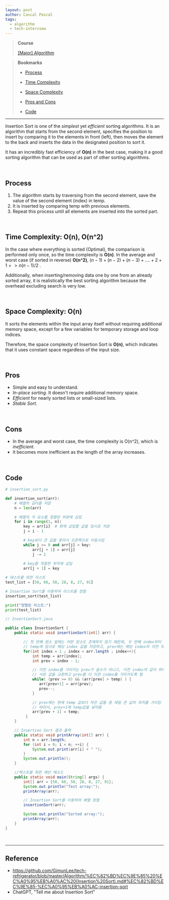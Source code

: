 ```yaml
---
layout: post
author: Cascal Pascal
tags:
  - algorithm
  - tech-interview
---
```


>**Course**
>
>[[Major] Algorithm](https://cascalpascal.github.io/major-tech-interview)

>**Bookmarks**
>
>- [Process](#process)
>
>- [Time Complexity](#time-complexity:-o(n),-o(n^2))
>
>- [Space Complexity](#space-complexity:-o(n))
>
>- [Pros and Cons](#pros)
>
>- [Code](#code)


---

Insertion Sort is one of the *simplest* yet *efficient* sorting algorithms. It is an algorithm that starts from the second element, specifies the position to insert by comparing it to the elements in front (left), then moves the element to the back and inserts the data in the designated position to sort it.

It has an incredibly fast efficiency of **O(n)** in the best case, making it a good sorting algorithm that can be used as part of other sorting algorithms.

<br>

## Process
1. The algorithm starts by traversing from the second element, save the value of the second element (index) in temp.
2. It is inserted by comparing temp with previous elements.
3. Repeat this process until all elements are inserted into the sorted part.

<br>

## Time Complexity: O(n), O(n^2)
In the case where everything is sorted (Optimal), the comparison is performed only once, so the time complexity is **O(n)**. 
In the average and worst case (if sorted in reverse) **O(n^2)**, $(n-1) + (n-2) + (n-3) + .... + 2 + 1 => n(n-1)/2$ .

Additionally, when inserting/removing data one by one from an already sorted array, it is realistically the best sorting algorithm because the overhead excluding search is very low.

<br>

## Space Complexity: O(n)
It sorts the elements within the input array itself without requiring additional memory space, except for a few variables for temporary storage and loop indices.

Therefore, the space complexity of Insertion Sort is **O(n)**, which indicates that it uses constant space regardless of the input size.

<br>

## Pros
- Simple and easy to understand.
- *In-place sorting*. It doesn't require additional memory space.
- *Efficient* for nearly sorted lists or small-sized lists.
- *Stable Sort.*

<br>

## Cons
- In the average and worst case, the time complexity is O(n^2), which is *inefficient*.
- It becomes more inefficient as the length of the array increases.

<br>

## Code

```python
# insertion_sort.py

def insertion_sort(arr):
    # 배열의 길이를 저장
    n = len(arr)

    # 배열의 각 요소를 정렬된 부분에 삽입
    for i in range(1, n):
        key = arr[i]  # 현재 삽입할 값을 임시로 저장
        j = i - 1

        # key보다 큰 값을 찾아서 오른쪽으로 이동시킴
        while j >= 0 and arr[j] > key:
            arr[j + 1] = arr[j]
            j -= 1
        
        # key를 적절한 위치에 삽입
        arr[j + 1] = key

# 테스트를 위한 리스트
test_list = [58, 66, 50, 28, 8, 27, 91]

# Insertion Sort를 이용하여 리스트를 정렬
insertion_sort(test_list)

print("정렬된 리스트:")
print(test_list)
```

```java
// InsertionSort.java

public class InsertionSort {
    public static void insertionSort(int[] arr) {

        // 첫 번째 원소 앞에는 어떤 원소도 존재하지 않기 때문에, 두 번째 index부터 탐색함함
        // temp에 임시로 해당 index 값을 저장하고, prev에는 해당 index의 이전 위치를 저장함
        for(int index = 1 ; index < arr.length ; index++){
            int temp = arr[index];
            int prev = index - 1;

            // 이전 index를 가리키는 prev가 음수가 아니고, 이전 index의 값이 위에서 선택한 값보다 크다면,
            // 서로 값을 교환하고 prev를 더 이전 index를 가리키도록 함
            while( (prev >= 0) && (arr[prev] > temp) ) {
               arr[prev+1] = arr[prev];
               prev--;
            }

            // prev에는 현재 temp 값보다 작은 값들 중 제일 큰 값의 위치를 가리킴
            // 따라서, prev+1에 temp값을 넣어줌
            arr[prev + 1] = temp;
         }
    }

    // Insertion Sort 결과 출력
    public static void printArray(int[] arr) {
        int n = arr.length;
        for (int i = 0; i < n; ++i) {
            System.out.print(arr[i] + " ");
        }
        System.out.println();
    }

    //텍스트를 위한 메인 메소드
    public static void main(String[] args) {
        int[] arr = {58, 66, 50, 28, 8, 27, 91};
        System.out.println("Test array:");
        printArray(arr);

        // Insertion Sort를 이용하여 배열 정렬
        insertionSort(arr);

        System.out.println("Sorted array:");
        printArray(arr);
    }
}
```


<br>

---

## Reference

- https://github.com/GimunLee/tech-refrigerator/blob/master/Algorithm/%EC%82%BD%EC%9E%85%20%EC%A0%95%EB%A0%AC%20(Insertion%20Sort).md#%EC%82%BD%EC%9E%85-%EC%A0%95%EB%A0%AC-insertion-sort
- ChatGPT, "Tell me about Insertion Sort"